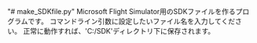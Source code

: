 "# make_SDKfile.py"
Microsoft Flight Simulator用のSDKファイルを作るプログラムです。
コマンドライン引数に設定したいファイル名を入力してください。
正常に動作すれば、'C:/SDK'ディレクトリ下に保存されます。
